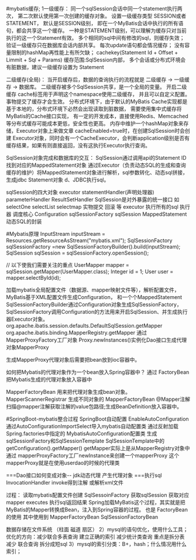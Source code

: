 #mybatis缓存; 
1一级缓存： 同一个sqlSession会话中同一个statement执行两次，
第二次默认使用第一次创建的缓存对象。 设置一级缓存类型 SESSION或者STATEMENT，
默认是SESSION级别， 即在一个MyBatis会话中执行的所有语句，都会共享这一个缓存。
 一种是STATEMENT级别，可以理解为缓存只对当前执行的这一个Statement有效。 
 多个相同的sql中间有修改的sql，则缓存失效； 验证一级缓存只在数据库会话内部共享。
  每次update语句都会情况缓存； 没有容量限制的hashMap再性能上有所欠缺；
   cachekey(Statement Id + Offset + Limmit + Sql + Params) 缓存范围:SqlSession内部，
   多个会话或分布式环境会有脏数据，建议一级缓存设置为 Statement

二级缓存(全局)： 当开启缓存后，数据的查询执行的流程就是  二级缓存 -> 一级缓存 -> 数据库。 
二级缓存被多个SqlSession共享，是一个全局的变量。 
开启二级缓存 cache标签用于声明这个namespace使用二级缓存，
并且可以自定义配置。 事物提交了缓存才会生效。 
分布式环境下，由于默认的MyBatis Cache实现都是基于本地的，分布式环境下必然会出现读取到脏数据，
需要使用集中式缓存将MyBatis的Cache接口实现， 
有一定的开发成本，直接使用Redis、Memcached等分布式缓存可能成本更低，安全性也更高。 
内存中维护一个hashMap对象来存储，Executor对象上来做文章 cacheEnabled=true时，在创建SqlSession时会创建 Executor对象，同时会有一个CacheExecutor，会判断application级别是否有缓存结果，如果有则直接返回，没有这执行Executor执行查询。

SqlSession对象完成和数据库的交互： SqlSession通过调用api的Statement ID找到对应的MappedStatement对象 通过Executor（负责动态SQL的生成和查询缓存的维护）将MappedStatement对象进行解析，sql参数转化、动态sql拼接，生成jdbc Statement对象 d、JDBC执行sql。

sqlSession的四大对象 executor statementHandler(声明处理器) parameterHandler ResultSetHandler SqlSession是对外暴露的统一接口 如 selectOne selectList selectmap 实物提交 回滚 等 executor 执行所有的sql 执行器 调度核心 Configuration sqlSessionFactory sqlSession
MappedStatement 动态SQL的封装

#Mybatis原理
InputStream inputStream = Resources.getResourceAsStream("mybatis.xml"); 
SqlSessionFactory sqlSessionFactory =new SqlSessionFactoryBuilder().build(inputStream); 
SqlSession sqlSession = sqlSessionFactory.openSession();

// 以下使我们需要关注的重点 
UserMapper mapper = sqlSession.getMapper(UserMapper.class);
 Integer id = 1; 
 User user = mapper.selectById(id);

加载mybatis全局配置文件（数据源、mapper映射文件等），解析配置文件，MyBatis基于XML配置文件生成Configuration， 
和一个个MappedStatement SqlSessionFactoryBuilder通过Configuration对象生成SqlSessionFactory，
 SqlSessionFactory调用Configuration的方法用来开启SqlSession、并生成执行器Executor对象。
  org.apache.ibatis.session.defaults.DefaultSqlSession.getMapper 
  org.apache.ibatis.binding.MapperRegistry.getMapper 通过MapperProxyFactory工厂对象
   Proxy.newInstances()实例化Dao接口生成代理对象MapperProxy

生成MapperProxy代理对象后需要把bean放到ioc容器中。

如何把Mybatis的代理对象作为一个bean放入Spring容器中？ 通过 FactoryBean把Mybatis生成的代理对象放入容器中

MapperFactoryBean 用来把代理对象生成bean对象。 MapperScannerRegistrar 生成不同对象的 MapperFactoryBean @Mapper注解
 扫描@mapper注解获取注解的value包路径;生成BeanDefinition放入容器中。

#SpringBoot-mybatis整合过程
SpringBoot自动配置 EnableAutoConfiguration 通过AutoConfigurationImportSelect导入mybatis自动配置类 
通过反射加载Spring.factories中指定的 MybatisAutoConfiguration配置类 
生成sqlSessionFactory和SqlSessionTemplate SqlSessionTemplate中的getConfiguration().getMapper()
 getMapper实际上是从MapperRegistry对象中通过 mapperProxyFactory工厂newInstance来创建一个mapperProxy 
 这个mapperProxy就是在使用userdao的时候的代理类

===Dao接口如何变成对象-- jdk动态代理 产生代理对象 ===执行sql InvocationHandler invoke得到注解 或解析xml文件

过程： 读取mybatis配置文件创建 SqlSessoinFactory 获取sqlSession 获取对应mapper executes 执行sql返回结果
Spring加载MyBatis这个过程，其实就是把MyBatis的Mapper转换成Bean，注入到Spring容器的过程。
 也是 FactoryBean的使用 其中使用到 MapperFactoryBean SqlSessionFactoryBean

数据存储在文件系统 （柱面 磁道 扇区） 2）mysql的语句优化，使用什么工具； 优化的方向：减少联合多表查询 建立正确的索引 减少统计类查询 重点是拆分表 减少 联合查询 拆分成短sql 3）mysql的索引分类：B+，hash；什么情况用什么索引；